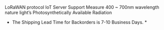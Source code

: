 LoRaWAN protocol
IoT Server Support
Measure 400 ~ 700nm wavelength nature light’s Photosynthetically Available Radiation
* The Shipping Lead Time for Backorders is 7-10 Business Days. *
